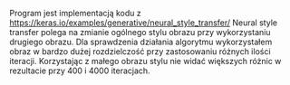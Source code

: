 Program jest implementacją kodu z 
https://keras.io/examples/generative/neural_style_transfer/
Neural style transfer polega na zmianie ogólnego stylu obrazu przy wykorzystaniu drugiego obrazu. Dla sprawdzenia działania algorytmu wykorzystałem obraz w bardzo dużej rozdzielczość przy zastosowaniu różnych ilości iteracji. Korzystając z małego obrazu stylu nie widać większych różnic w rezultacie przy 400 i 4000 iteracjach.  
 
